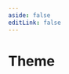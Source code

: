 ```yaml
---
aside: false
editLink: false
---
```


# Theme

<script setup>
import { onUpdated, watch } from 'vue'
import { useData } from 'vitepress'

import Chart from '../../components/sample/Chart.vue'
import { js, css, html } from '../../components/sample/theme/index.js'

const { isDark } = useData()

onUpdated(() => {
  document.getElementById('k-line-chart').style.backgroundColor = isDark.value ? '#1b1b1f' : '#ffffff'
})

watch(isDark, (newValue) => {
  const container = document.getElementById('k-line-chart')
  if (newValue) {
    container.style.backgroundColor = '#1b1b1f'
  } else {
    container.style.backgroundColor = '#ffffff'
  }
})
</script>
<Chart :js="js" :css="css" :html="html" title="Theme"/>

<!--@include: @/components/sample/theme/index.md-->
